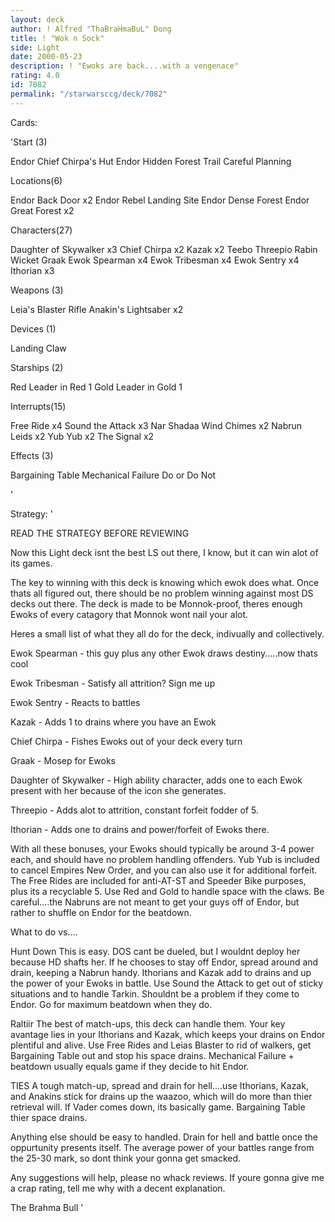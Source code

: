 ```yaml
---
layout: deck
author: ! Alfred "ThaBraHmaBuL" Dong
title: ! "Wok n Sock"
side: Light
date: 2000-05-23
description: ! "Ewoks are back....with a vengenace"
rating: 4.0
id: 7082
permalink: "/starwarsccg/deck/7082"
---
```

Cards: 

'Start (3)

Endor Chief Chirpa's Hut
Endor Hidden Forest Trail
Careful Planning

Locations(6)

Endor Back Door x2
Endor Rebel Landing Site
Endor Dense Forest
Endor Great Forest x2

Characters(27)

Daughter of Skywalker x3
Chief Chirpa x2
Kazak x2
Teebo
Threepio
Rabin
Wicket
Graak
Ewok Spearman x4
Ewok Tribesman x4
Ewok Sentry x4
Ithorian x3

Weapons (3)

Leia's Blaster Rifle
Anakin's Lightsaber x2

Devices (1)

Landing Claw

Starships (2)

Red Leader in Red 1
Gold Leader in Gold 1

Interrupts(15)

Free Ride x4
Sound the Attack x3
Nar Shadaa Wind Chimes x2
Nabrun Leids x2
Yub Yub x2
The Signal x2

Effects (3)

Bargaining Table
Mechanical Failure
Do or Do Not


'

Strategy: '

READ THE STRATEGY BEFORE REVIEWING

Now this Light deck isnt the best LS out there, I know, but it can win alot of its games.

The key to winning with this deck is knowing which ewok does what. Once thats all figured out, there should be no problem winning against most DS decks out there. The deck is made to be Monnok-proof, theres enough Ewoks of every catagory that Monnok wont nail your alot.

Heres a small list of what they all do for the deck, indivually and collectively.

Ewok Spearman - this guy plus any other Ewok draws destiny.....now thats cool

Ewok Tribesman - Satisfy all attrition? Sign me up

Ewok Sentry - Reacts to battles

Kazak - Adds 1 to drains where you have an Ewok

Chief Chirpa - Fishes Ewoks out of your deck every turn

Graak - Mosep for Ewoks

Daughter of Skywalker - High ability character, adds one to each Ewok present with her because of the icon she generates.

Threepio - Adds alot to attrition, constant forfeit fodder of 5.

Ithorian - Adds one to drains and power/forfeit of Ewoks there.


With all these bonuses, your Ewoks should typically be around 3-4 power each, and should have no problem handling offenders. Yub Yub is included to cancel Empires New Order, and you can also use it for additional forfeit. The Free Rides are included for anti-AT-ST and Speeder Bike purposes, plus its a recyclable 5. Use Red and Gold to handle space with the claws. Be careful....the Nabruns are not meant to get your guys off of Endor, but rather to shuffle on Endor for the beatdown.


What to do vs....


Hunt Down This is easy. DOS cant be dueled, but I wouldnt deploy her because HD shafts her. If he chooses to stay off Endor, spread around and drain, keeping a Nabrun handy. Ithorians and Kazak add to drains and up the power of your Ewoks in battle. Use Sound the Attack to get out of sticky situations and to handle Tarkin. Shouldnt be a problem if they come to Endor. Go for maximum beatdown when they do.

Raltiir The best of match-ups, this deck can handle them. Your key avantage lies in your Ithorians and Kazak, which keeps your drains on Endor plentiful and alive. Use Free Rides and Leias Blaster to rid of walkers, get Bargaining Table out and stop his space drains. Mechanical Failure + beatdown usually equals game if they decide to hit Endor.

TIES A tough match-up, spread and drain for hell....use Ithorians, Kazak, and Anakins stick for drains up the waazoo, which will do more than thier retrieval will. If Vader comes down, its basically game. Bargaining Table thier space drains.

Anything else should be easy to handled. Drain for hell and battle once the oppurtunity presents itself. The average power of your battles range from the 25-30 mark, so dont think your gonna get smacked.

Any suggestions will help, please no whack reviews. If youre gonna give me a crap rating, tell me why with a decent explanation.

The Brahma Bull
'

